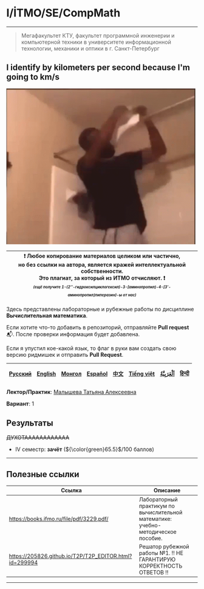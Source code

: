 # I/İTMO/SE/CompMath

---
> Мегафакультет КТУ, факультет программной инженерии и компьютерной техники в университете информационной технологии, механики и оптики в г. Санкт-Петербург
## I identify by kilometers per second because I'm going to km/s
![noose](/img/gifs/tissue-roll-hanging.gif)

| :exclamation: <b>Любое копирование материалов целиком или частично,<br>но без ссылки на автора, является кражей интеллектуальной собственности.<br>Это плагиат, за который из ИТМО отчисляют.</b> :exclamation:<br><sub><sup><i>(ещё получите 1-(2’’-гидроксилциклогексил)-3-[аминопропил]-4-[3’-аминопропил]пиперазин)-ы от нас)</sup></sub></b> |
|---------------------------------------------------------------------------------------------------------------------------------------------------------------------------------------------------------------------------------------------------------------------------------------------------------------------------------------------------|
Здесь представлены лабораторные и рубежные работы по дисциплине **Вычислительная математика**.

Если хотите что-то добавить в репозиторий, отправляйте **Pull request** :mailbox_with_mail:. После проверки информация будет добавлена.

Если я упустил кое-какой язык, то флаг в руки вам создать свою версию ридмишек и отправить **Pull Request**.

| [<strong>Русский</strong>](https://github.com/XVIIStarPlatinum/itmo/blob/master/Software%20Engineering/README.md) | [<strong>English</strong>](https://github.com/XVIIStarPlatinum/itmo/blob/master/Software%20Engineering/.docs/README_EN.md) | [<strong>Монгол</strong>](https://github.com/XVIIStarPlatinum/itmo/blob/master/Software%20Engineering/.docs/README_MN.md) | [<strong>Español</strong>](https://github.com/XVIIStarPlatinum/itmo/blob/master/Software%20Engineering/.docs/README_ES.md) | [<strong>中文</strong>](https://github.com/XVIIStarPlatinum/itmo/blob/master/Software%20Engineering/.docs/README_CN.md) | [<strong>Tiếng việt</strong>](https://github.com/XVIIStarPlatinum/itmo/blob/master/Software%20Engineering/.docs/README_VN.md) | [<strong><p dir="rtl" lang="ar">اَلْعَرَبِيَّةُ</p></strong>](https://github.com/XVIIStarPlatinum/itmo/blob/master/Software%20Engineering/.docs/README_AR.md) | [<strong>हिन्दी</strong>](https://github.com/XVIIStarPlatinum/itmo/blob/master/Software%20Engineering/.docs/README_IN.md) |
|-------------------------------------------------------------------------------------------------------------------|----------------------------------------------------------------------------------------------------------------------------|---------------------------------------------------------------------------------------------------------------------------|----------------------------------------------------------------------------------------------------------------------------|-----------------------------------------------------------------------------------------------------------------------|-------------------------------------------------------------------------------------------------------------------------------|---------------------------------------------------------------------------------------------------------------------------------------------------------------|---------------------------------------------------------------------------------------------------------------------------|

**Лектор/Практик**: [Малышева Татьяна Алексеевна](https://my.itmo.ru/persons/165275)

**Вариант**: 1

## Результаты
<s>ДУХОТАААААААААААА</s>
- IV семестр: **зачёт** (${\color{green}65.5}$/100 баллов)
---

## Полезные ссылки <a name="links"></a>
| Ссылка                                                          | Описание                                                                             |
|-----------------------------------------------------------------|--------------------------------------------------------------------------------------|
| https://books.ifmo.ru/file/pdf/3229.pdf/                        | Лабораторный практикум по вычислительной математике: учебно-методическое пособие.    |
| https://205826.github.io/T2P/T2P_EDITOR.html?id=299994          | Решатор рубежной работы №1. :bangbang: НЕ ГАРАНТИРУЮ КОРРЕКТНОСТЬ ОТВЕТОВ :bangbang: |

---